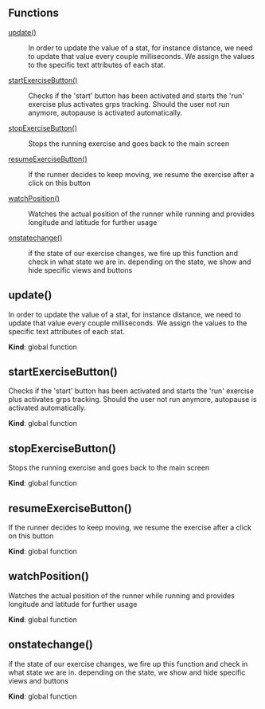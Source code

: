 ## Functions

<dl>
<dt><a href="#update">update()</a></dt>
<dd><p>In order to update the value of a stat, for instance distance, we need to update that value every couple milliseconds.
We assign the values to the specific text attributes of each stat.</p>
</dd>
<dt><a href="#startExerciseButton">startExerciseButton()</a></dt>
<dd><p>Checks if the &#39;start&#39; button has been activated and starts the &#39;run&#39; exercise plus activates grps tracking.
Should the user not run anymore, autopause is activated automatically.</p>
</dd>
<dt><a href="#stopExerciseButton">stopExerciseButton()</a></dt>
<dd><p>Stops the running exercise and goes back to the main screen</p>
</dd>
<dt><a href="#resumeExerciseButton">resumeExerciseButton()</a></dt>
<dd><p>If the runner decides to keep moving, we resume the exercise after a click on this button</p>
</dd>
<dt><a href="#watchPosition">watchPosition()</a></dt>
<dd><p>Watches the actual position of the runner while running and provides longitude and latitude for further usage</p>
</dd>
<dt><a href="#onstatechange">onstatechange()</a></dt>
<dd><p>if the state of our exercise changes, we fire up this function and check in what state we are in.
 depending on the state, we show and hide specific views and buttons</p>
</dd>
</dl>

<a name="update"></a>

## update()
In order to update the value of a stat, for instance distance, we need to update that value every couple milliseconds.
We assign the values to the specific text attributes of each stat.

**Kind**: global function  
<a name="startExerciseButton"></a>

## startExerciseButton()
Checks if the 'start' button has been activated and starts the 'run' exercise plus activates grps tracking.
Should the user not run anymore, autopause is activated automatically.

**Kind**: global function  
<a name="stopExerciseButton"></a>

## stopExerciseButton()
Stops the running exercise and goes back to the main screen

**Kind**: global function  
<a name="resumeExerciseButton"></a>

## resumeExerciseButton()
If the runner decides to keep moving, we resume the exercise after a click on this button

**Kind**: global function  
<a name="watchPosition"></a>

## watchPosition()
Watches the actual position of the runner while running and provides longitude and latitude for further usage

**Kind**: global function  
<a name="onstatechange"></a>

## onstatechange()
if the state of our exercise changes, we fire up this function and check in what state we are in.
 depending on the state, we show and hide specific views and buttons

**Kind**: global function  
